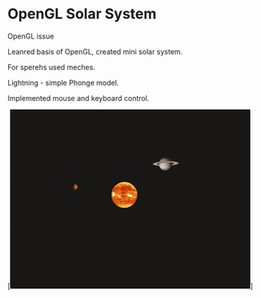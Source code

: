 # OpenGL Solar System
OpenGL issue

Leanred basis of OpenGL, created mini solar system.

For sperehs used meches.

Lightning - simple Phonge model.

Implemented mouse and keyboard control.


[![Demo CountPages alpha](https://github.com/Annusha/solar_system/blob/master/resources/giphy.gif)]



